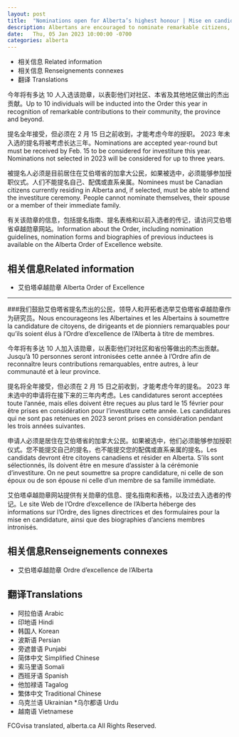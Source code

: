 ```yaml
---
layout: post
title:  "Nominations open for Alberta’s highest honour | Mise en candidature pour la plus haute distinction de l’Alberta"
description: Albertans are encouraged to nominate remarkable citizens, leaders and innovators for membership in the Alberta Order of Excellence.
date:   Thu, 05 Jan 2023 10:00:00 -0700
categories: alberta
---
```


*   相关信息  Related information
* 相关信息  Renseignements connexes
* 翻译  Translations

今年将有多达 10 人入选该勋章，以表彰他们对社区、本省及其他地区做出的杰出贡献。Up to 10 individuals will be inducted into the Order this year in recognition of remarkable contributions to their community, the province and beyond.

提名全年接受，但必须在 2 月 15 日之前收到，才能考虑今年的授职。 2023 年未入选的提名将被考虑长达三年。Nominations are accepted year-round but must be received by Feb. 15 to be considered for investiture this year. Nominations not selected in 2023 will be considered for up to three years.

被提名人必须是目前居住在艾伯塔省的加拿大公民，如果被选中，必须能够参加授职仪式。人们不能提名自己、配偶或直系亲属。Nominees must be Canadian citizens currently residing in Alberta and, if selected, must be able to attend the investiture ceremony. People cannot nominate themselves, their spouse or a member of their immediate family.

有关该勋章的信息，包括提名指南、提名表格和以前入选者的传记，请访问艾伯塔省卓越勋章网站。Information about the Order, including nomination guidelines, nomination forms and biographies of previous inductees is available on the Alberta Order of Excellence website.

## 相关信息Related information

* 艾伯塔卓越勋章  Alberta Order of Excellence

* * ** *

###我们鼓励艾伯塔省提名杰出的公民，领导人和开拓者选举艾伯塔省卓越勋章作为研究员。Nous encourageons les Albertaines et les Albertains à soumettre la candidature de citoyens, de dirigeants et de pionniers remarquables pour qu’ils soient élus à l’Ordre d’excellence de l’Alberta à titre de membres.

今年将有多达 10 人加入该勋章，以表彰他们对社区和省份等做出的杰出贡献。Jusqu’à 10 personnes seront intronisées cette année à l’Ordre afin de reconnaître leurs contributions remarquables, entre autres, à leur communauté et à leur province.

提名将全年接受，但必须在 2 月 15 日之前收到，才能考虑今年的提名。 2023 年未选中的申请将在接下来的三年内考虑。Les candidatures seront acceptées toute l’année, mais elles doivent être reçues au plus tard le 15 février pour être prises en considération pour l’investiture cette année. Les candidatures qui ne sont pas retenues en 2023 seront prises en considération pendant les trois années suivantes.

申请人必须是居住在艾伯塔省的加拿大公民。如果被选中，他们必须能够参加授职仪式。您不能提交自己的提名，也不能提交您的配偶或直系亲属的提名。Les candidats devront être citoyens canadiens et résider en Alberta. S’ils sont sélectionnés, ils doivent être en mesure d’assister à la cérémonie d’investiture. On ne peut soumettre sa propre candidature, ni celle de son époux ou de son épouse ni celle d’un membre de sa famille immédiate.

艾伯塔卓越勋章网站提供有关勋章的信息、提名指南和表格，以及过去入选者的传记。Le site Web de l’Ordre d’excellence de l’Alberta héberge des informations sur l’Ordre, des lignes directrices et des formulaires pour la mise en candidature, ainsi que des biographies d’anciens membres intronisés.

## 相关信息Renseignements connexes

* 艾伯塔卓越勋章  Ordre d’excellence de l’Alberta

## 翻译Translations

* 阿拉伯语  Arabic
* 印地语  Hindi
*   韩国人  Korean
* 波斯语  Persian
* 旁遮普语  Punjabi
*   简体中文  Simplified Chinese
* 索马里语  Somali
*   西班牙语  Spanish
* 他加禄语  Tagalog
*   繁体中文  Traditional Chinese
* 乌克兰语  Ukrainian
*乌尔都语  Urdu
* 越南语  Vietnamese

FCGvisa translated, alberta.ca All Rights Reserved.
